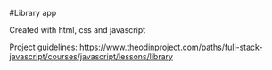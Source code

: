 #Library app

Created with html, css and javascript

Project guidelines: https://www.theodinproject.com/paths/full-stack-javascript/courses/javascript/lessons/library
